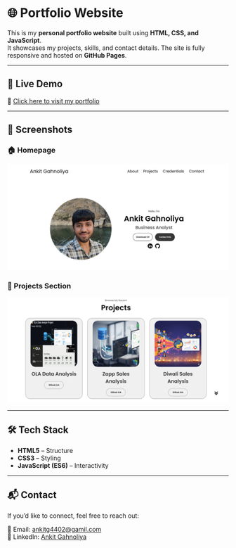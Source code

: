 # 🌐 Portfolio Website

This is my **personal portfolio website** built using **HTML, CSS, and JavaScript**.  
It showcases my projects, skills, and contact details. The site is fully responsive and hosted on **GitHub Pages**.

---

## 🚀 Live Demo
🔗 [Click here to visit my portfolio](https://your-username.github.io/portfolio/)

---

## 📸 Screenshots

### 🏠 Homepage
![Homepage Screenshot](screenshots/homepage.png)

### 💼 Projects Section
![Projects Screenshot](screenshots/projects.png)

---

## 🛠️ Tech Stack
- **HTML5** – Structure  
- **CSS3** – Styling  
- **JavaScript (ES6)** – Interactivity  

---

## 📬 Contact
If you’d like to connect, feel free to reach out:  

📧 Email: ankitg4402@gamil.com  
💼 LinkedIn: [Ankit Gahnoliya](https://www.linkedin.com/in/ankitgahnoliya/)
